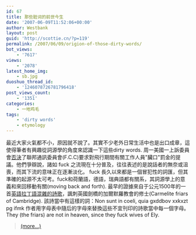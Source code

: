 ```yaml
---
id: 67
title: 那些脏词的前世今生
date: '2007-06-09T11:52:06+00:00'
author: Westbank
layout: post
guid: 'http://scottie.cn/?p=119'
permalink: /2007/06/09/origion-of-those-dirty-words/
bot_views:
    - '7617'
views:
    - '2078'
latest_home_img:
    - sb.jpg
duoshuo_thread_id:
    - '1246078726781796418'
post_views_count:
    - '1351'
categories:
    - 一地鸡毛
tags:
    - 'dirty words'
    - etymology
---
```


最近大家火氣都不小，原因就不說了。其實不少老外日常生活中也是出口成章，這使得筆者有興趣從詞源學的角度來認識一下這些dirty words. 周一美國一上訴委員會[否決](http://www.nytimes.com/2007/06/05/business/media/05decency.html?_r=1&hp&oref=slogin)了聯邦通訊委員會(F.C.C)要求對飛行期間有關工作人員"臟口"罰金的提議。他們爭辯說，諸如 fuck 之流現在十分普及，往往表述的是說話者的無奈或沮喪，而其下流的意味正在逐漸淡化。 fuck 長久以來都是一個冒犯性的詞匯，但其準確的起源不太可考。fuck和荷蘭語，德語，瑞典語都有關系，其詞源學上的意義和來回移動有關(moving back and forth). 最早的證據來自于公元1500年的一首[英語拉丁語混雜的詩歌](http://www.bartleby.com/61/95/F0349500.html)，諷刺英國劍橋的加爾默羅教會的修士(Carmelite friars of Cambridge). 該詩當中有這樣的詞：Non sunt in coeli, quia gxddbov xxkxzt pg ifmk 作者用字母表中隨后的字母來替換這些不宜刊印的詩歌當中每一個字母。They (the friars) are not in heaven, since they fuck wives of Ely.

> <span style="color: #8080c0;"> [<span aria-label="Continue reading 那些脏词的前世今生">(more…)</span>](http://farbank.net/2007/06/09/origion-of-those-dirty-words/#more-67)</span>